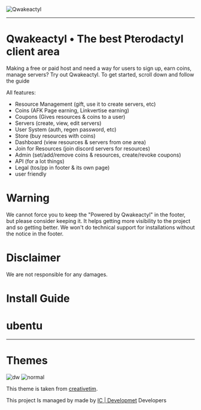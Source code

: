 
![Qwakeactyl](https://media.discordapp.net/attachments/939526295434444850/940603150044377178/unknown.png)

<hr>

# Qwakeactyl • The best Pterodactyl client area
Making a free or paid host and need a way for users to sign up, earn coins, manage servers? Try out Qwakeactyl.
To get started, scroll down and follow the guide

All features:
- Resource Management (gift, use it to create servers, etc)
- Coins (AFK Page earning, Linkvertise earning)
- Coupons (Gives resources & coins to a user)
- Servers (create, view, edit servers)
- User System (auth, regen password, etc)
- Store (buy resources with coins)
- Dashboard (view resources & servers from one area)
- Join for Resources (join discord servers for resources)
- Admin (set/add/remove coins & resources, create/revoke coupons)
- API (for a lot things)
- Legal (tos/pp in footer & its own page)
- user friendly
# Warning

We cannot force you to keep the "Powered by Qwakeactyl" in the footer, but please consider keeping it. It helps getting more visibility to the project and so getting better. We won't do technical support for installations without the notice in the footer.

# Disclaimer

We are not responsible for any damages.

# Install Guide 

# ubentu


<hr>

# Themes
![dw](https://media.discordapp.net/attachments/939526295434444850/940603150044377178/unknown.png)
![normal](https://media.discordapp.net/attachments/939868719507718165/940867934648143912/unknown.png?width=985&height=447)

This theme is taken from [creativetim](https://github.com/creativetimofficial).

This project Is managed by made by [IC | Developmet](https://github.com/Team-IC) Developers

